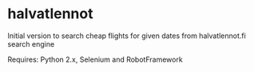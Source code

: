 # halvatlennot

Initial version to search cheap flights for given dates from halvatlennot.fi search engine

Requires: Python 2.x, Selenium and RobotFramework

